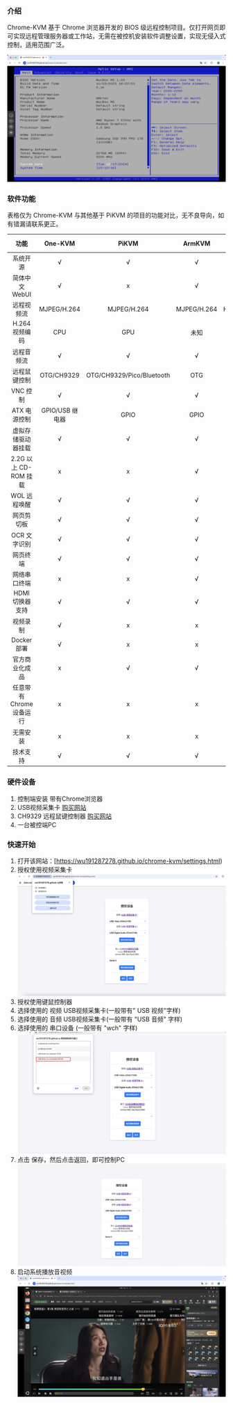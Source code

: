 ### 介绍

Chrome-KVM 基于 Chrome 浏览器开发的 BIOS 级远程控制项目。仅打开网页即可实现远程管理服务器或工作站，无需在被控机安装软件调整设置，实现无侵入式控制，适用范围广泛。

![Intro](./docs/intro.png)

### 软件功能

表格仅为 Chrome-KVM 与其他基于 PiKVM 的项目的功能对比，无不良导向，如有错漏请联系更正。

|        功能         |   One-KVM    |           PiKVM           |   ArmKVM    | Chrome KVM |
|:-----------------:|:------------:|:-------------------------:|:-----------:|:----------:|
|       系统开源        |      √       |             √             |      √      |     √      |
|    简体中文 WebUI     |      √       |             x             |      √      |     √      |
|       远程视频流       | MJPEG/H.264  |        MJPEG/H.264        | MJPEG/H.264 | H.264/VP8  |
|    H.264 视频编码     |     CPU      |            GPU            |     未知      |    GPU     |
|       远程音频流       |      √       |             √             |      √      |     √      |
|      远程鼠键控制       |  OTG/CH9329  | OTG/CH9329/Pico/Bluetooth |     OTG     |   CH9329   |
|      VNC 控制       |      √       |             √             |      √      |     x      |
|     ATX 电源控制      | GPIO/USB 继电器 |           GPIO            |    GPIO     |     x      |
|     虚拟存储驱动器挂载     |      √       |             √             |      √      |     x      |
| 2.2G 以上 CD-ROM 挂载 |      x       |             x             |      √      |     x      |
|     WOL 远程唤醒      |      √       |             √             |      √      |     x      |
|       网页剪切板       |      √       |             √             |      √      |     x      |
|     OCR 文字识别      |      √       |             √             |      √      |     x      |
|       网页终端        |      √       |             √             |      √      |     x      |
|      网络串口终端       |      x       |             x             |      √      |     x      |
|    HDMI 切换器支持     |      √       |             √             |      √      |     x      |
|       视频录制        |      √       |             x             |      x      |     √      |
|     Docker 部署     |      √       |             x             |      x      |     x      |
|      官方商业化成品      |      x       |             √             |      √      |     x      |
|  任意带有Chrome设备运行   |      x       |             x             |      x      |     √      |
|       无需安装        |      x       |             x             |      x      |     √      |
|       技术支持        |      √       |             √             |      √      |     √      |

### 硬件设备

1. 控制端安装 带有Chrome浏览器
2. USB视频采集卡 [购买网站](http://e.tb.cn/h.TfXLcXooYTXSM4E?tk=XEqJ3xEBB9g)
3. CH9329 远程鼠键控制器 [购买网站](http://e.tb.cn/h.TfXoUbjkCYXwmeW?tk=7Rlp3xEAdqD)
4. 一台被控端PC

### 快速开始

1. 打开该网站：[https://wu191287278.github.io/chrome-kvm/settings.html)
2. 授权使用视频采集卡
   ![Intro](./docs/1.png)
3. 授权使用键鼠控制器
4. 选择使用的 视频 USB视频采集卡(一般带有" USB 视频"字样)
5. 选择使用的 音频 USB视频采集卡(一般带有 "USB 音频" 字样)
6. 选择使用的 串口设备 (一般带有 "wch" 字样)
![3.png](docs/3.png)
7. 点击 保存，然后点击返回，即可控制PC
   ![Intro](./docs/2.jpg)
8. 启动系统播放音视频
![Intro](./docs/4.png)
